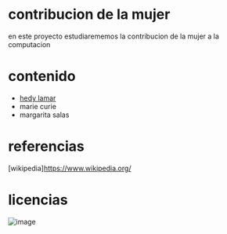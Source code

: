 # contribucion de la mujer
en este proyecto estudiarememos la contribucion de la mujer a la computacion
# contenido
- [hedy lamar]([hedyLamar.md](https://github.com/darkrayo97/contribucion-de-la-mujer/files/9696018/hedyLamar.md)
)
- marie curie
- margarita salas
# referencias
[wikipedia]https://www.wikipedia.org/
# licencias
![image](https://user-images.githubusercontent.com/114906901/193536126-b08741af-0bc6-4535-8c10-9924abd23de5.PNG)

